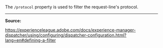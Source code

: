The `/protocol` property is used to filter the request-line's protocol.

---

**Source:**

https://experienceleague.adobe.com/docs/experience-manager-dispatcher/using/configuring/dispatcher-configuration.html?lang=en#defining-a-filter
